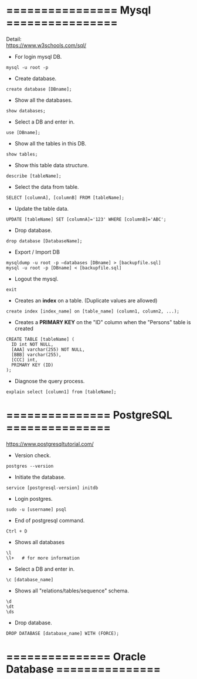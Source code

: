 # ================  Mysql  ================
Detail:  
https://www.w3schools.com/sql/

- For login mysql DB.
```
mysql -u root -p
```

- Create database.
```
create database [DBname];
```

- Show all the databases.
```
show databases;
```

- Select a DB and enter in.
```
use [DBname];
```

- Show all the tables in this DB.
```
show tables;
```

- Show this table data structure.
```
describe [tableName];
```

- Select the data from table.
```
SELECT [columnA], [columnB] FROM [tableName];
```

- Update the table data.
```
UPDATE [tableName] SET [columnA]='123' WHERE [columnB]='ABC';
```

- Drop database.
```
drop database [DatabaseName];
```

- Export / Import DB
```
mysqldump -u root -p –databases [DBname] > [backupfile.sql]
mysql -u root -p [DBname] < [backupfile.sql]
```

- Logout the mysql.
```
exit
```

- Creates an **index** on a table. (Duplicate values are allowed)
```
create index [index_name] on [table_name] (column1, column2, ...);
```

- Creates a **PRIMARY KEY** on the "ID" column when the "Persons" table is created
```
CREATE TABLE [tableName] (
  ID int NOT NULL,
  [AAA] varchar(255) NOT NULL,
  [BBB] varchar(255),
  [CCC] int,
  PRIMARY KEY (ID)
);
```

- Diagnose the query process.
```
explain select [column1] from [tableName];
```

# ===============   PostgreSQL   ===============
https://www.postgresqltutorial.com/

- Version check.
```
postgres --version
```

- Initiate the database.
```
service [postgresql-version] initdb
```

- Login postgres.
```
sudo -u [username] psql
```

- End of postgresql command.
```
Ctrl + D
```

- Shows all databases
```
\l
\l+   # for more information
```

- Select a DB and enter in.
```
\c [database_name]
```

- Shows all "relations/tables/sequence" schema.
```
\d
\dt
\ds
```

- Drop database.
```
DROP DATABASE [database_name] WITH (FORCE);
```

# ===============   Oracle Database   ===============
